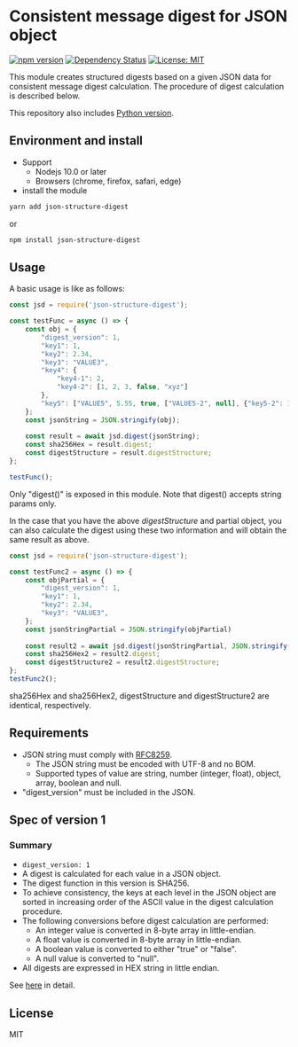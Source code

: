 Consistent message digest for JSON object
=====

[![npm version](https://badge.fury.io/js/json-structure-digest.svg)](https://badge.fury.io/js/json-structure-digest)
[![Dependency Status](https://david-dm.org/quvox/json-digest.svg)](https://david-dm.org/quvox/json-digest)
[![License: MIT](https://img.shields.io/badge/License-MIT-yellow.svg)](https://opensource.org/licenses/MIT)

This module creates structured digests based on a given JSON data for consistent message digest calculation. The procedure of digest calculation is described below.

This repository also includes [Python version](https://github.com/quvox/json-digest/tree/develop/python/README.md).



## Environment and install
* Support
  - Nodejs 10.0 or later
  - Browsers (chrome, firefox, safari, edge)
* install the module
```bash
yarn add json-structure-digest
```
or
```bash
npm install json-structure-digest
```


## Usage

A basic usage is like as follows:
```javascript
const jsd = require('json-structure-digest');

const testFunc = async () => {
    const obj = {
        "digest_version": 1,
        "key1": 1,
        "key2": 2.34,
        "key3": "VALUE3",
        "key4": {
            "key4-1": 2,
            "key4-2": [1, 2, 3, false, "xyz"]
        },
        "key5": ["VALUE5", 5.55, true, ["VALUE5-2", null], {"key5-2": 123}]
    };
    const jsonString = JSON.stringify(obj);
    
    const result = await jsd.digest(jsonString);
    const sha256Hex = result.digest;
    const digestStructure = result.digestStructure;
};

testFunc();
```

Only "digest()" is exposed in this module. Note that digest() accepts string params only.
  
In the case that you have the above *digestStructure* and partial object, you can also calculate the digest using these two information and will obtain the same result as above.

```javascript
const jsd = require('json-structure-digest');

const testFunc2 = async () => {
    const objPartial = {
        "digest_version": 1,
        "key1": 1,
        "key2": 2.34,
        "key3": "VALUE3",
    };
    const jsonStringPartial = JSON.stringify(objPartial)
    
    const result2 = await jsd.digest(jsonStringPartial, JSON.stringify(digestStructure))
    const sha256Hex2 = result2.digest;
    const digestStructure2 = result2.digestStructure;
};
testFunc2();
```

sha256Hex and sha256Hex2, digestStructure and digestStructure2 are identical, respectively.



## Requirements
* JSON string must comply with [RFC8259](https://tools.ietf.org/html/rfc8259).
  - The JSON string must be encoded with UTF-8 and no BOM.
  - Supported types of value are string, number (integer, float), object, array, boolean and null. 
* "digest_version" must be included in the JSON.



## Spec of version 1
### Summary
* ```digest_version: 1```
* A digest is calculated for each value in a JSON object.
* The digest function in this version is SHA256.
* To achieve consistency, the keys at each level in the JSON object are sorted in increasing order of the ASCII value in the digest calculation procedure.
* The following conversions before digest calculation are performed:
  - An integer value is converted in 8-byte array in little-endian. 
  - A float value is converted in 8-byte array in little-endian.
  - A boolean value is converted to either "true" or "false".
  - A null value is converted to "null".
* All digests are expressed in HEX string in little endian.


See [here](https://github.com/quvox/json-digest/blob/develop/README.md) in detail.


## License
MIT
